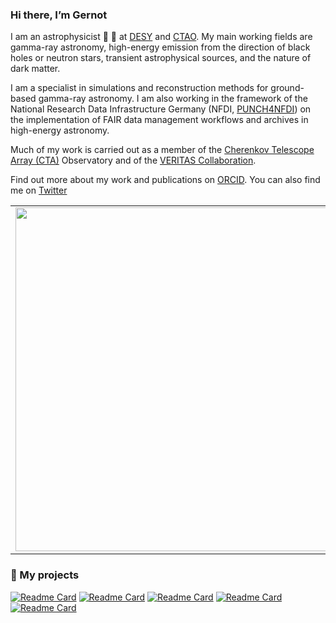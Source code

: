 ### Hi there, I’m Gernot

I am an astrophysicist 🔭 🔭 at [DESY](https://astroparticle-physics.desy.de) and [CTAO](https://www.cta-observatory.org). My main working fields are gamma-ray astronomy, high-energy emission from the direction of black holes or neutron stars, transient astrophysical sources, and the nature of dark matter. 

I am a specialist in simulations and reconstruction methods for ground-based gamma-ray astronomy. I am also working in the framework of the National Research Data Infrastructure Germany (NFDI, [PUNCH4NFDI](https://www.punch4nfdi.de/)) on the implementation of FAIR data management workflows and archives in high-energy astronomy.

Much of my work is carried out as a member of the [Cherenkov Telescope Array (CTA)](https://www.cta-observatory.org) Observatory and of the [VERITAS Collaboration](https://veritas.sao.arizona.edu).

Find out more about my work and publications on [ORCID](https://orcid.org/0000-0001-9868-4700).
You can also find me on [Twitter](https://twitter.com/GernotMaier)

<center>
  <table>
  <tr>
      <td><img width="550px" align="left" src="https://github-readme-stats.vercel.app/api?username=gernotmaier&show_icons=true&hide_border=true&count_private=true&layout=compact" /></td>
</tr>   
</table>
</center>

### :pushpin: My projects

[![Readme Card](https://github-readme-stats.vercel.app/api/pin/?username=veritas-observatory&repo=veritas-vtscat)](https://github.com/VERITAS-Observatory/VERITAS-VTSCat)
[![Readme Card](https://github-readme-stats.vercel.app/api/pin/?username=gernotmaier&repo=eventdisplay)](https://github.com/Eventdisplay/Eventdisplay)
[![Readme Card](https://github-readme-stats.vercel.app/api/pin/?username=gammasim&repo=gammasim-tools)](https://github.com/gammasim/gammasim-tools)
[![Readme Card](https://github-readme-stats.vercel.app/api/pin/?username=veritas-observatory&repo=eventdisplay_v4)](https://github.com/VERITAS-Observatory/EventDisplay_v4)
[![Readme Card](https://github-readme-stats.vercel.app/api/pin/?username=veritas-observatory&repo=v2dl3)](https://github.com/VERITAS-Observatory/V2DL3)
